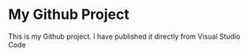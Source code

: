 # My Github Project
This is my Github project. I have published it directly from Visual Studio Code
